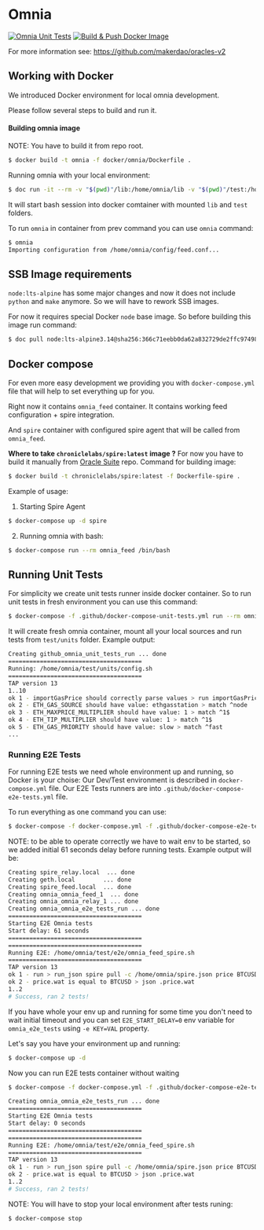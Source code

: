 # Omnia

[![Omnia Unit Tests](https://github.com/chronicleprotocol/omnia/actions/workflows/unit_test.yml/badge.svg)](https://github.com/chronicleprotocol/omnia/actions/workflows/unit_test.yml)
[![Build & Push Docker Image](https://github.com/chronicleprotocol/omnia/actions/workflows/docker.yml/badge.svg)](https://github.com/chronicleprotocol/omnia/actions/workflows/docker.yml)

For more information see: https://github.com/makerdao/oracles-v2

## Working with Docker

We introduced Docker environment for local omnia development.

Please follow several steps to build and run it.

#### Building omnia image

NOTE: You have to build it from repo root.

```bash
$ docker build -t omnia -f docker/omnia/Dockerfile .
```

Running omnia with your local environment:

```bash
$ doc run -it --rm -v "$(pwd)"/lib:/home/omnia/lib -v "$(pwd)"/test:/home/omnia/test omnia /bin/bash
```

It will start bash session into docker comtainer with mounted `lib` and `test` folders.

To run `omnia` in container from prev command you can use `omnia` command:

```bash
$ omnia
Importing configuration from /home/omnia/config/feed.conf...
```

## SSB Image requirements

`node:lts-alpine` has some major changes and now it does not include `python` and `make` anymore.
So we will have to rework SSB images.

For now it requires special Docker `node` base image.
So before building this image run command:

```bash
$ doc pull node:lts-alpine3.14@sha256:366c71eebb0da62a832729de2ffc974987b5b00ab25ed6a5bd8d707219b65de4
```

## Docker compose
For even more easy development we providing you with `docker-compose.yml` file that will help to set everything up for you.

Right now it contains `omnia_feed` container. 
It contains working feed configuration + spire integration.

And `spire` container with configured spire agent that will be called from `omnia_feed`.

**Where to take `chroniclelabs/spire:latest` image ?**
For now you have to build it manually from [Oracle Suite](https://github.com/makerdao/oracle-suite) repo.
Command for building image:

```bash
$ docker build -t chroniclelabs/spire:latest -f Dockerfile-spire .
```

Example of usage: 

1. Starting Spire Agent

```bash
$ docker-compose up -d spire
```

2. Running omnia with bash:

```bash
$ docker-compose run --rm omnia_feed /bin/bash
```

## Running Unit Tests

For simplicity we create unit tests runner inside docker container. 
So to run unit tests in fresh environment you can use this command: 

```bash
$ docker-compose -f .github/docker-compose-unit-tests.yml run --rm omnia_unit_tests
```

It will create fresh omnia container, mount all your local sources and run tests from `test/units` folder.
Example output: 

```bash
Creating github_omnia_unit_tests_run ... done
======================================
Running: /home/omnia/test/units/config.sh
======================================
TAP version 13
1..10
ok 1 - importGasPrice should correctly parse values > run importGasPrice {"from":"0x","keystore":"","password":"","network":"mainnet","gasPrice":{"source":"node","multiplier":1,"priority":"fast"}}
ok 2 - ETH_GAS_SOURCE should have value: ethgasstation > match ^node
ok 3 - ETH_MAXPRICE_MULTIPLIER should have value: 1 > match ^1$
ok 4 - ETH_TIP_MULTIPLIER should have value: 1 > match ^1$
ok 5 - ETH_GAS_PRIORITY should have value: slow > match ^fast
...
```

### Running E2E Tests

For running E2E tests we need whole environment up and running, so Docker is your choise:
Our Dev/Test environment is described in `docker-compose.yml` file.
Our E2E Tests runners are into `.github/docker-compose-e2e-tests.yml` file.

To run everything as one command you can use:

```bash
$ docker-compose -f docker-compose.yml -f .github/docker-compose-e2e-tests.yml run --rm omnia_e2e_tests
```

NOTE: to be able to operate correctly we have to wait env to be started, so we added initial 61 seconds delay before running tests. 
Example output will be:

```bash
Creating spire_relay.local  ... done
Creating geth.local        ... done
Creating spire_feed.local  ... done
Creating omnia_omnia_feed_1  ... done
Creating omnia_omnia_relay_1 ... done
Creating omnia_omnia_e2e_tests_run ... done
======================================
Starting E2E Omnia tests
Start delay: 61 seconds
======================================
======================================
Running E2E: /home/omnia/test/e2e/omnia_feed_spire.sh
======================================
TAP version 13
ok 1 - run > run_json spire pull -c /home/omnia/spire.json price BTCUSD 0xfadad77b3a7e5a84a1f7ded081e785585d4ffaf3
ok 2 - price.wat is equal to BTCUSD > json .price.wat
1..2
# Success, ran 2 tests!
```

If you have whole your env up and running for some time you don't need to wait initial timeout and you can set `E2E_START_DELAY=0` env variable for `omnia_e2e_tests` using `-e KEY=VAL` property.

Let's say you have your environment up and running: 

```bash
$ docker-compose up -d
```

Now you can run E2E tests container without waiting

```bash
$ docker-compose -f docker-compose.yml -f .github/docker-compose-e2e-tests.yml run -e E2E_START_DELAY=0 --rm omnia_e2e_tests

Creating omnia_omnia_e2e_tests_run ... done
======================================
Starting E2E Omnia tests
Start delay: 0 seconds
======================================
======================================
Running E2E: /home/omnia/test/e2e/omnia_feed_spire.sh
======================================
TAP version 13
ok 1 - run > run_json spire pull -c /home/omnia/spire.json price BTCUSD 0xfadad77b3a7e5a84a1f7ded081e785585d4ffaf3
ok 2 - price.wat is equal to BTCUSD > json .price.wat
1..2
# Success, ran 2 tests!
```

NOTE: You will have to stop your local environment after tests runing:

```bash
$ docker-compose stop
```
